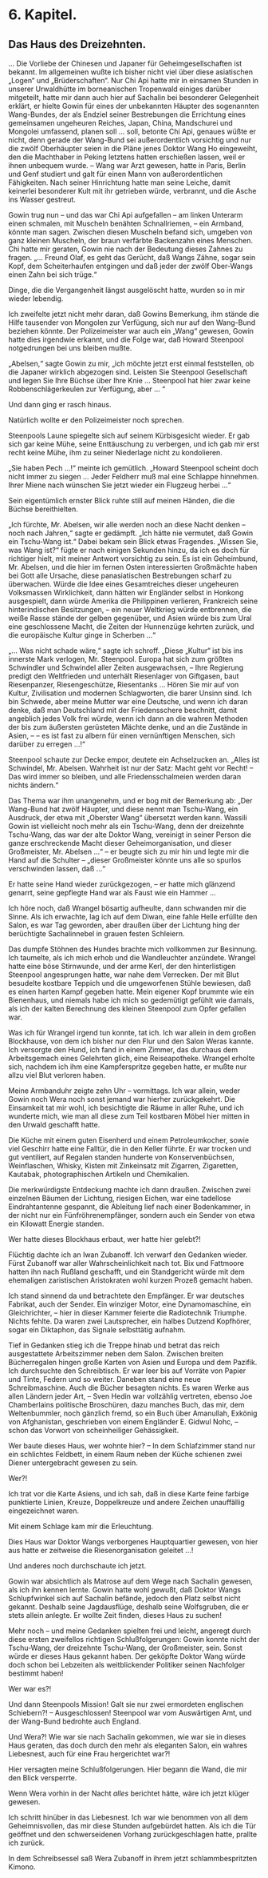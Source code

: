 6\. Kapitel.
============
Das Haus des Dreizehnten.
----------

… Die Vorliebe der Chinesen und Japaner für Geheimgesellschaften ist bekannt.
Im allgemeinen wußte ich bisher nicht viel über diese asiatischen „Logen“ und
„Brüderschaften“. Nur Chi Api hatte mir in einsamen Stunden in unserer
Urwaldhütte im borneanischen Tropenwald einiges darüber mitgeteilt, hatte mir
dann auch hier auf Sachalin bei besonderer Gelegenheit erklärt, er hielte Gowin
für eines der unbekannten Häupter des sogenannten Wang-Bundes, der als Endziel
seiner Bestrebungen die Errichtung eines gemeinsamen ungeheuren Reiches, Japan,
China, Mandschurei und Mongolei umfassend, planen soll … soll, betonte Chi Api,
genaues wüßte er nicht, denn gerade der Wang-Bund sei außerordentlich
vorsichtig und nur die zwölf Oberhäupter seien in die Pläne jenes Doktor Wang
Ho eingeweiht, den die Machthaber in Peking letztens hatten erschießen lassen,
weil er ihnen unbequem wurde. – Wang war Arzt gewesen, hatte in Paris, Berlin
und Genf studiert und galt für einen Mann von außerordentlichen Fähigkeiten.
Nach seiner Hinrichtung hatte man seine Leiche, damit keinerlei besonderer Kult
mit ihr getrieben würde, verbrannt, und die Asche ins Wasser gestreut.

Gowin trug nun – und das war Chi Api aufgefallen – am linken Unterarm einen
schmalen, mit Muscheln benähten Schnallriemen, – ein Armband, könnte man sagen.
Zwischen diesen Muscheln befand sich, umgeben von ganz kleinen Muscheln, der
braun verfärbte Backenzahn eines Menschen. Chi hatte mir geraten, Gowin nie
nach der Bedeutung dieses Zahnes zu fragen. „… Freund Olaf, es geht das
Gerücht, daß Wangs Zähne, sogar sein Kopf, dem Scheiterhaufen entgingen und daß
jeder der zwölf Ober-Wangs einen Zahn bei sich trüge.“

Dinge, die die Vergangenheit längst ausgelöscht hatte, wurden so in mir wieder
lebendig.

Ich zweifelte jetzt nicht mehr daran, daß Gowins Bemerkung, ihm stände die
Hilfe tausender von Mongolen zur Verfügung, sich nur auf den Wang-Bund beziehen
könnte. Der Polizeimeister war auch ein „Wang“ gewesen, Gowin hatte dies
irgendwie erkannt, und die Folge war, daß Howard Steenpool notgedrungen bei uns
bleiben mußte.

„Abelsen,“ sagte Gowin zu mir, „ich möchte jetzt erst einmal feststellen, ob
die Japaner wirklich abgezogen sind. Leisten Sie Steenpool Gesellschaft und
legen Sie Ihre Büchse über Ihre Knie … Steenpool hat hier zwar keine
Robbenschlägerkeulen zur Verfügung, aber … “

Und dann ging er rasch hinaus.

Natürlich wollte er den Polizeimeister noch sprechen.

Steenpools Laune spiegelte sich auf seinem Kürbisgesicht wieder. Er gab sich
gar keine Mühe, seine Enttäuschung zu verbergen, und ich gab mir erst recht
keine Mühe, ihm zu seiner Niederlage nicht zu kondolieren.

„Sie haben Pech …!“ meinte ich gemütlich. „Howard Steenpool scheint doch nicht
immer zu siegen … Jeder Feldherr muß mal eine Schlappe hinnehmen. Ihrer Miene
nach wünschen Sie jetzt wieder ein Flugzeug herbei …“

Sein eigentümlich ernster Blick ruhte still auf meinen Händen, die die Büchse
bereithielten.

„Ich fürchte, Mr. Abelsen, wir alle werden noch an diese Nacht denken – noch
nach Jahren,“ sagte er gedämpft. „Ich hätte nie vermutet, daß Gowin ein
Tschu-Wang ist.“ Dabei bekam sein Blick etwas Fragendes. „Wissen Sie, was Wang
ist?“ fügte er nach einigen Sekunden hinzu, da ich es doch für richtiger hielt,
mit meiner Antwort vorsichtig zu sein. Es ist ein Geheimbund, Mr. Abelsen, und
die hier im fernen Osten interessierten Großmächte haben bei Gott alle Ursache,
diese panasiatischen Bestrebungen scharf zu überwachen. Würde die Idee eines
Gesamtreiches dieser ungeheuren Volksmassen Wirklichkeit, dann hätten wir
Engländer selbst in Honkong ausgespielt, dann würde Amerika die Philippinen
verlieren, Frankreich seine hinterindischen Besitzungen, – ein neuer Weltkrieg
würde entbrennen, die weiße Rasse stände der gelben gegenüber, und Asien würde
bis zum Ural eine geschlossene Macht, die Zeiten der Hunnenzüge kehrten zurück,
und die europäische Kultur ginge in Scherben …“

„… Was nicht schade wäre,“ sagte ich schroff. „Diese „Kultur“ ist bis ins
innerste Mark verlogen, Mr. Steenpool. Europa hat sich zum größten Schwindler
und Schwindel aller Zeiten ausgewachsen, – Ihre Regierung predigt den
Weltfrieden und unterhält Riesenlager von Giftgasen, baut Riesenpanzer,
Riesengeschütze, Riesentanks … Hören Sie mir auf von Kultur, Zivilisation und
modernen Schlagworten, die barer Unsinn sind. Ich bin Schwede, aber meine
Mutter war eine Deutsche, und wenn ich daran denke, daß man Deutschland mit der
Friedensschere beschnitt, damit angeblich jedes Volk frei würde, wenn ich dann
an die wahren Methoden der bis zum äußersten gerüsteten Mächte denke, und an
die Zustände in Asien, – – es ist fast zu albern für einen vernünftigen
Menschen, sich darüber zu erregen …!“

Steenpool schaute zur Decke empor, deutete ein Achselzucken an. „Alles ist
Schwindel, Mr. Abelsen. Wahrheit ist nur der Satz: Macht geht vor Recht! – Das
wird immer so bleiben, und alle Friedensschalmeien werden daran nichts ändern.“

Das Thema war ihm unangenehm, und er bog mit der Bemerkung ab: „Der Wang-Bund
hat zwölf Häupter, und diese nennt man Tschu-Wang, ein Ausdruck, der etwa mit
„Oberster Wang“ übersetzt werden kann. Wassili Gowin ist vielleicht noch mehr
als ein Tschu-Wang, denn der dreizehnte Tschu-Wang, das war der alte Doktor
Wang, vereinigt in seiner Person die ganze erschreckende Macht dieser
Geheimorganisation, und dieser Großmeister, Mr. Abelsen …“ – er beugte sich zu
mir hin und legte mir die Hand auf die Schulter – „dieser Großmeister könnte
uns alle so spurlos verschwinden lassen, daß …“

Er hatte seine Hand wieder zurückgezogen, – er hatte mich glänzend genarrt,
seine gepflegte Hand war als Faust wie ein Hammer …

Ich höre noch, daß Wrangel bösartig aufheulte, dann schwanden mir die Sinne.
Als ich erwachte, lag ich auf dem Diwan, eine fahle Helle erfüllte den Salon,
es war Tag geworden, aber draußen über der Lichtung hing der berüchtigte
Sachalinnebel in grauen festen Schleiern.

Das dumpfe Stöhnen des Hundes brachte mich vollkommen zur Besinnung. Ich
taumelte, als ich mich erhob und die Wandleuchter anzündete. Wrangel hatte eine
böse Stirnwunde, und der arme Kerl, der den hinterlistigen Steenpool
angesprungen hatte, war nahe dem Verrecken. Der mit Blut besudelte kostbare
Teppich und die umgeworfenen Stühle bewiesen, daß es einen harten Kampf gegeben
hatte. Mein eigener Kopf brummte wie ein Bienenhaus, und niemals habe ich mich
so gedemütigt gefühlt wie damals, als ich der kalten Berechnung des kleinen
Steenpool zum Opfer gefallen war.

Was ich für Wrangel irgend tun konnte, tat ich. Ich war allein in dem großen
Blockhause, von dem ich bisher nur den Flur und den Salon Weras kannte. Ich
versorgte den Hund, ich fand in einem Zimmer, das durchaus dem Arbeitsgemach
eines Gelehrten glich, eine Reiseapotheke. Wrangel erholte sich, nachdem ich
ihm eine Kampferspritze gegeben hatte, er mußte nur allzu viel Blut verloren
haben.

Meine Armbanduhr zeigte zehn Uhr – vormittags. Ich war allein, weder Gowin noch
Wera noch sonst jemand war hierher zurückgekehrt. Die Einsamkeit tat mir wohl,
ich besichtigte die Räume in aller Ruhe, und ich wunderte mich, wie man all
diese zum Teil kostbaren Möbel hier mitten in den Urwald geschafft hatte.

Die Küche mit einem guten Eisenherd und einem Petroleumkocher, sowie viel
Geschirr hatte eine Falltür, die in den Keller führte. Er war trocken und gut
ventiliert, auf Regalen standen hunderte von Konservenbüchsen, Weinflaschen,
Whisky, Kisten mit Zinkeinsatz mit Zigarren, Zigaretten, Kautabak,
photographischen Artikeln und Chemikalien.

Die merkwürdigste Entdeckung machte ich dann draußen. Zwischen zwei einzelnen
Bäumen der Lichtung, riesigen Eichen, war eine tadellose Eindrahtantenne
gespannt, die Ableitung lief nach einer Bodenkammer, in der nicht nur ein
Fünfröhrenempfänger, sondern auch ein Sender von etwa ein Kilowatt Energie
standen.

Wer hatte dieses Blockhaus erbaut, wer hatte hier gelebt?!

Flüchtig dachte ich an Iwan Zubanoff. Ich verwarf den Gedanken wieder. Fürst
Zubanoff war aller Wahrscheinlichkeit nach tot. Bix und Fattmoore hatten ihn
nach Rußland geschafft, und ein Standgericht würde mit dem ehemaligen
zaristischen Aristokraten wohl kurzen Prozeß gemacht haben.

Ich stand sinnend da und betrachtete den Empfänger. Er war deutsches Fabrikat,
auch der Sender. Ein winziger Motor, eine Dynamomaschine, ein Gleichrichter, –
hier in dieser Kammer feierte die Radiotechnik Triumphe. Nichts fehlte. Da
waren zwei Lautsprecher, ein halbes Dutzend Kopfhörer, sogar ein Diktaphon, das
Signale selbsttätig aufnahm.

Tief in Gedanken stieg ich die Treppe hinab und betrat das reich ausgestattete
Arbeitszimmer neben dem Salon. Zwischen breiten Bücherregalen hingen große
Karten von Asien und Europa und dem Pazifik. Ich durchsuchte den Schreibtisch.
Er war leer bis auf Vorräte von Papier und Tinte, Federn und so weiter. Daneben
stand eine neue Schreibmaschine. Auch die Bücher besagten nichts. Es waren
Werke aus allen Ländern jeder Art, – Sven Hedin war vollzählig vertreten,
ebenso Joe Chamberlains politische Broschüren, dazu manches Buch, das mir, dem
Weltenbummler, noch gänzlich fremd, so ein Buch über Amanullah, Exkönig von
Afghanistan, geschrieben von einem Engländer E. Gidwul Nohc, – schon das
Vorwort von scheinheiliger Gehässigkeit.

Wer baute dieses Haus, wer wohnte hier? – In dem Schlafzimmer stand nur ein
schlichtes Feldbett, in einem Raum neben der Küche schienen zwei Diener
untergebracht gewesen zu sein.

Wer?!

Ich trat vor die Karte Asiens, und ich sah, daß in diese Karte feine farbige
punktierte Linien, Kreuze, Doppelkreuze und andere Zeichen unauffällig
eingezeichnet waren.

Mit einem Schlage kam mir die Erleuchtung.

Dies Haus war Doktor Wangs verborgenes Hauptquartier gewesen, von hier aus
hatte er zeitweise die Riesenorganisation geleitet …!

Und anderes noch durchschaute ich jetzt.

Gowin war absichtlich als Matrose auf dem Wege nach Sachalin gewesen, als ich
ihn kennen lernte. Gowin hatte wohl gewußt, daß Doktor Wangs Schlupfwinkel sich
auf Sachalin befände, jedoch den Platz selbst nicht gekannt. Deshalb seine
Jagdausflüge, deshalb seine Wolfsgruben, die er stets allein anlegte. Er wollte
Zeit finden, dieses Haus zu suchen!

Mehr noch – und meine Gedanken spielten frei und leicht, angeregt durch diese
ersten zweifellos richtigen Schlußfolgerungen: Gowin konnte nicht der
Tschu-Wang, der dreizehnte Tschu-Wang, der Großmeister, sein. Sonst würde er
dieses Haus gekannt haben. Der geköpfte Doktor Wang würde doch schon bei
Lebzeiten als weitblickender Politiker seinen Nachfolger bestimmt haben!

Wer war es?!

Und dann Steenpools Mission! Galt sie nur zwei ermordeten englischen
Schiebern?! – Ausgeschlossen! Steenpool war vom Auswärtigen Amt, und der
Wang-Bund bedrohte auch England.

Und Wera?! Wie war sie nach Sachalin gekommen, wie war sie in dieses Haus
geraten, das doch durch den mehr als eleganten Salon, ein wahres Liebesnest,
auch für eine Frau hergerichtet war?!

Hier versagten meine Schlußfolgerungen. Hier begann die Wand, die mir den Blick
versperrte.

Wenn Wera vorhin in der Nacht *alles* berichtet hätte, wäre ich jetzt klüger
gewesen.

Ich schritt hinüber in das Liebesnest. Ich war wie benommen von all dem
Geheimnisvollen, das mir diese Stunden aufgebürdet hatten. Als ich die Tür
geöffnet und den schwerseidenen Vorhang zurückgeschlagen hatte, prallte ich
zurück.

In dem Schreibsessel saß Wera Zubanoff in ihrem jetzt schlammbespritzten
Kimono.


